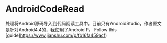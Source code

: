 # AndroidCodeRead
处理将Android源码导入到代码阅读工具中。目前只有AndroidStudio，作者原文是针对Android4.4的，我使用了Android P。
Follow this [guide]https://www.jianshu.com/p/fb16fa459acf)
